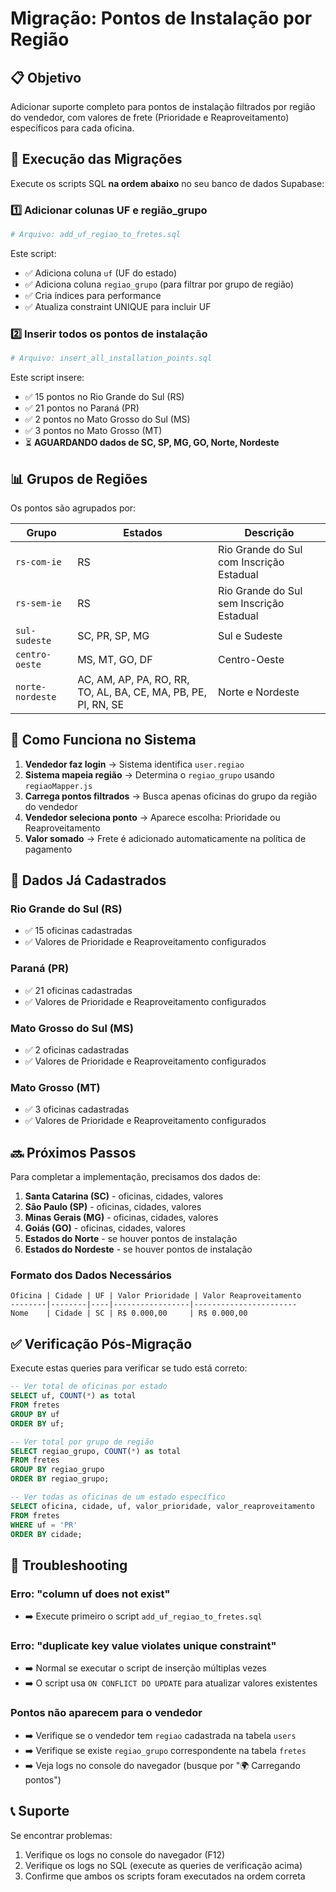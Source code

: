 # Migração: Pontos de Instalação por Região

## 📋 Objetivo

Adicionar suporte completo para pontos de instalação filtrados por região do vendedor, com valores de frete (Prioridade e Reaproveitamento) específicos para cada oficina.

## 🚀 Execução das Migrações

Execute os scripts SQL **na ordem abaixo** no seu banco de dados Supabase:

### 1️⃣ Adicionar colunas UF e região_grupo

```bash
# Arquivo: add_uf_regiao_to_fretes.sql
```

Este script:
- ✅ Adiciona coluna `uf` (UF do estado)
- ✅ Adiciona coluna `regiao_grupo` (para filtrar por grupo de região)
- ✅ Cria índices para performance
- ✅ Atualiza constraint UNIQUE para incluir UF

### 2️⃣ Inserir todos os pontos de instalação

```bash
# Arquivo: insert_all_installation_points.sql
```

Este script insere:
- ✅ 15 pontos no Rio Grande do Sul (RS)
- ✅ 21 pontos no Paraná (PR)
- ✅ 2 pontos no Mato Grosso do Sul (MS)
- ✅ 3 pontos no Mato Grosso (MT)
- ⏳ **AGUARDANDO dados de SC, SP, MG, GO, Norte, Nordeste**

## 📊 Grupos de Regiões

Os pontos são agrupados por:

| Grupo | Estados | Descrição |
|-------|---------|-----------|
| `rs-com-ie` | RS | Rio Grande do Sul com Inscrição Estadual |
| `rs-sem-ie` | RS | Rio Grande do Sul sem Inscrição Estadual |
| `sul-sudeste` | SC, PR, SP, MG | Sul e Sudeste |
| `centro-oeste` | MS, MT, GO, DF | Centro-Oeste |
| `norte-nordeste` | AC, AM, AP, PA, RO, RR, TO, AL, BA, CE, MA, PB, PE, PI, RN, SE | Norte e Nordeste |

## 🔧 Como Funciona no Sistema

1. **Vendedor faz login** → Sistema identifica `user.regiao`
2. **Sistema mapeia região** → Determina o `regiao_grupo` usando `regiaoMapper.js`
3. **Carrega pontos filtrados** → Busca apenas oficinas do grupo da região do vendedor
4. **Vendedor seleciona ponto** → Aparece escolha: Prioridade ou Reaproveitamento
5. **Valor somado** → Frete é adicionado automaticamente na política de pagamento

## 📝 Dados Já Cadastrados

### Rio Grande do Sul (RS)
- ✅ 15 oficinas cadastradas
- ✅ Valores de Prioridade e Reaproveitamento configurados

### Paraná (PR)
- ✅ 21 oficinas cadastradas
- ✅ Valores de Prioridade e Reaproveitamento configurados

### Mato Grosso do Sul (MS)
- ✅ 2 oficinas cadastradas
- ✅ Valores de Prioridade e Reaproveitamento configurados

### Mato Grosso (MT)
- ✅ 3 oficinas cadastradas
- ✅ Valores de Prioridade e Reaproveitamento configurados

## 🔜 Próximos Passos

Para completar a implementação, precisamos dos dados de:

1. **Santa Catarina (SC)** - oficinas, cidades, valores
2. **São Paulo (SP)** - oficinas, cidades, valores
3. **Minas Gerais (MG)** - oficinas, cidades, valores
4. **Goiás (GO)** - oficinas, cidades, valores
5. **Estados do Norte** - se houver pontos de instalação
6. **Estados do Nordeste** - se houver pontos de instalação

### Formato dos Dados Necessários

```
Oficina | Cidade | UF | Valor Prioridade | Valor Reaproveitamento
--------|--------|----|-----------------|-----------------------
Nome    | Cidade | SC | R$ 0.000,00     | R$ 0.000,00
```

## ✅ Verificação Pós-Migração

Execute estas queries para verificar se tudo está correto:

```sql
-- Ver total de oficinas por estado
SELECT uf, COUNT(*) as total 
FROM fretes 
GROUP BY uf 
ORDER BY uf;

-- Ver total por grupo de região
SELECT regiao_grupo, COUNT(*) as total 
FROM fretes 
GROUP BY regiao_grupo 
ORDER BY regiao_grupo;

-- Ver todas as oficinas de um estado específico
SELECT oficina, cidade, uf, valor_prioridade, valor_reaproveitamento 
FROM fretes 
WHERE uf = 'PR' 
ORDER BY cidade;
```

## 🐛 Troubleshooting

### Erro: "column uf does not exist"
- ➡️ Execute primeiro o script `add_uf_regiao_to_fretes.sql`

### Erro: "duplicate key value violates unique constraint"
- ➡️ Normal se executar o script de inserção múltiplas vezes
- ➡️ O script usa `ON CONFLICT DO UPDATE` para atualizar valores existentes

### Pontos não aparecem para o vendedor
- ➡️ Verifique se o vendedor tem `regiao` cadastrada na tabela `users`
- ➡️ Verifique se existe `regiao_grupo` correspondente na tabela `fretes`
- ➡️ Veja logs no console do navegador (busque por "🌍 Carregando pontos")

## 📞 Suporte

Se encontrar problemas:
1. Verifique os logs no console do navegador (F12)
2. Verifique os logs no SQL (execute as queries de verificação acima)
3. Confirme que ambos os scripts foram executados na ordem correta


